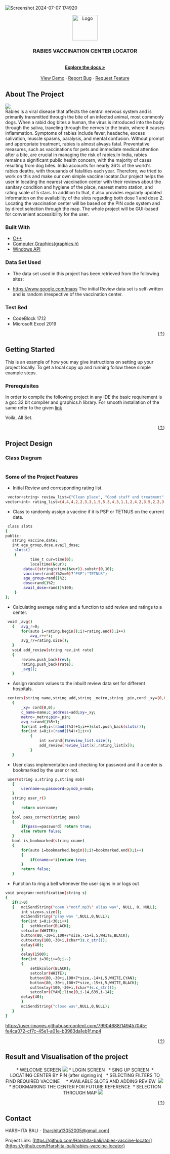 ![Screenshot 2024-07-07 174920](https://github.com/Harshita-bali/rabies-vaccine-locator/assets/118011035/f03bf6a3-e8b2-4302-ad51-d57f87082c0e)<div id="top"></div>
<div align="center">
  <a href="https://github.com/Harshita-bali/rabies-vaccine-locator">
    <img src="https://github.com/Harshita-bali/rabies-vaccine-locator/assets/118011035/94704b8e-3fb5-4475-9ccb-21e6ea844f5d" alt="Logo" width="80" height="80">
  </a>

<h3 align="center">RABIES VACCINATION CENTER LOCATOR</h3>

  <p align="center">
    <br />
    <a href="https://github.com/Harshita-bali/rabies-vaccine-locator"><strong>Explore the docs »</strong></a>
    <br />
    <br />
    <a href="https://github.com/Harshita-bali/rabies-vaccine-locator">View Demo</a>
    ·
    <a href="https://github.com/Harshita-bali/rabies-vaccine-locator">Report Bug</a>
    ·
    <a href="https://github.com/Harshita-bali/rabies-vaccine-locator">Request Feature</a>
  </p>
  
</div>

## About The Project
<img src="https://github.com/Harshita-bali/rabies-vaccine-locator/assets/118011035/8bf4d768-37b9-47da-bb05-bed5dac9158d">
<div align="center" id="about-the-project">
 </div>
Rabies is a viral disease that affects the central nervous system and is primarily transmitted through the bite of an infected animal, most commonly dogs. When a rabid dog bites a human, the virus is introduced into the body through the saliva, traveling through the nerves to the brain, where it causes inflammation. Symptoms of rabies include fever, headache, excess salivation, muscle spasms, paralysis, and mental confusion. Without prompt and appropriate treatment, rabies is almost always fatal. Preventative measures, such as vaccinations for pets and immediate medical attention after a bite, are crucial in managing the risk of rabies.In India, rabies remains a significant public health concern, with the majority of cases resulting from dog bites. India accounts for nearly 36% of the world's rabies deaths, with thousands of fatalities each year. Therefore, we tried to work on this and make our own simple vaccine locator.Our project helps the user in locating the nearest vaccination center with their reviews about the sanitary condition and hygiene of the place, nearest metro station, and rating scale of 5 stars. In addition to that, it also provides regularly updated information on the availability of the slots regarding both dose 1 and dose 2. Locating the vaccination center will be based on the PIN code system and by direct selection through the map. The whole project will be GUI-based for convenient accessibility for the user.

### Built With
* [C++](https://isocpp.org/)
* [Computer Graphics(graphics.h)](https://developerinsider.co/graphics-graphics-h-c-programming/#:~:text=The%20graphics.,using%20initgraph%20method%20of%20graphics.)
* [Windows API](https://docs.microsoft.com/en-us/previous-versions/dd757161(v=vs.85))

### Data Set Used
* The data set used in this project has been retrieved from the following sites:
- https://www.google.com/maps
The initial Review data set is self-written and is random irrespective of the vaccination center.

### Test Bed
* CodeBlock 17.12
* Microsoft Excel 2019
<p align="right">(<a href="#top">↑</a>)</p>


## Getting Started
This is an example of how you may give instructions on setting up your project locally.
To get a local copy up and running follow these simple example steps.

### Prerequisites
In order to compile the following project in any IDE the basic requirement is a gcc 32 bit compiler and graphics.h library.
For smooth installation of the same refer to the given [link](https://www.youtube.com/watch?v=VEkAj-xVTKQ&t=361s)

Voilà, All Set.

<p align="right">(<a href="#top">↑</a>)</p>

## Project Design

 ### Class Diagram
 <img src="https://github.com/Harshita-bali/rabies-vaccine-locator/assets/118011035/11a3f947-a635-4892-bcf0-15739e225202" alt="">
 
 ### Some of the Project Features
 
 * Initial Review and corresponding rating list.
 ```sh
  vector<string> review_list={"Clean place", "Good staff and treatment", "Very capable authorities", "Cleanliness not up to mark", "Vaccination is done fast", "Okay type","Very long waiting time", "Nice and polite behaviour by staff", "Best in overall services", "Not the best but good", "Everything done quickly", "Very good hygiene followed", "Rude staff behaviour", "Very crowded place", "Lacks ventilation", "Good infrastructure", "Lacks basic amenities like drinking water", "Pleasant atmosphere", "Good supervision and management", "No holding area", "Poor parking facility", "Has a parking lot", "Overall good experience", "Whole place smelling bad"};
vector<int> rating_list={4,4,4,2,2,3,3,1,5,5,3,4,3,1,1,2,4,2,3,5,2,2,3,5,1};
  ```
 * Class to randomly assign a vaccine if it is PSP or TETNUS on the current date.
 ```sh
  class slots
{
public:
    string vaccine,date;
    int age_group,dose,avail_dose;
     slots()
     {
            time_t cur=time(0);
            localtime(&cur);
         date=((string)ctime(&cur)).substr(0,10);
         vaccine=(rand()%2==0)?"PSP":"TETNUS";
         age_group=rand()%2;
         dose=rand()%2;
         avail_dose=rand()%100;
     }
};
  ```
 * Calculating average rating and a function to add review and ratings to a center.
 ```sh
  void _avg()
    {   avg_r=0;
        for(auto i=rating.begin();i!=rating.end();i++)
            avg_r+=*i;
        avg_r/=rating.size();
    }
    void add_review(string rev,int rate)
    {
        review.push_back(rev);
        rating.push_back(rate);
        _avg();
    }
  ```
 * Assign random values to the inbuilt review data set for different hospitals. 
 ```sh
  centers(string name,string add,string _metro,string _pin,cord _xy={0,0})
    {
        _xy= cord(0,0);
        c_name=name;c_address=add;xy=_xy;
        metro=_metro;pin=_pin;
        avg_r=rand()%5+1;
        for(int i=0;i<(rand()%3)+1;i++)slot.push_back(slots());
        for(int i=0;i<(rand()%4)+1;i++)
            {
                int x=rand()%review_list.size();
                add_review(review_list[x],rating_list[x]);
            }
    }
  ```
 * User class implementation and checking for password and if a center is bookmarked by the user or not.
 ```sh
  user(string u,string p,string mob)
    {
        username=u;password=p;mob_n=mob;
    }
    string user_r()
    {
        return username;
    }
    bool pass_correct(string pass)
    {
        if(pass==password) return true;
        else return false;
    }
    bool is_bookmarked(string cname)
    {
        for(auto i=bookmarked.begin();i!=bookmarked.end();i++)
        {
            if(cname==*i)return true;
        }
        return false;
    }
  ```
* Function to ring a bell whenever the user signs in or logs out
 ```sh
 void program::notification(string s)
{
    if(1>0)
    {   mciSendString("open \"notf.mp3\" alias wav", NULL, 0, NULL);
        int size=s.size();
        mciSendString("play wav ",NULL,0,NULL);
        for(int i=0;i<30;i++)
        {   setbkcolor(BLACK);
        setcolor(WHITE);
        button(80,-30+i,100+7*size,-15+i,5,WHITE,BLACK);
        outtextxy(100,-30+i,(char*)s.c_str());
        delay(40);
        }
        delay(1500);
        for(int i=30;i>=0;i--)
        {
            setbkcolor(BLACK);
            setcolor(WHITE);
            button(80,-30+i,100+7*size,-14+i,5,WHITE,CYAN);
            button(80,-30+i,100+7*size,-15+i,5,WHITE,BLACK);
            outtextxy(100,-30+i,(char*)s.c_str());
            setcolor(CYAN);line(0,i-14,639,i-14);
        delay(40);
        }
        mciSendString("close wav",NULL,0,NULL);
    }
}
 ```

https://user-images.githubusercontent.com/79904688/149457045-fe4ca072-cf7c-45e1-a01e-b3983da1eb1f.mp4


<p align="right">(<a href="#top">↑</a>)</p>

## Result and Visualisation of the project


<div align="center">
* WELCOME SCREEN
 <img src="https://github.com/Harshita-bali/rabies-vaccine-locator/assets/118011035/e0ad600d-c88e-4cf7-a427-e9211fd2a04e="">
* LOGIN SCREEN
  <img src="https://github.com/Harshita-bali/rabies-vaccine-locator/assets/118011035/1d4415a1-6577-45b0-9641-0b720ec52461" alt="">
  <img src="https://github.com/Harshita-bali/rabies-vaccine-locator/assets/118011035/75f093a4-eeea-4ce8-ae7b-3378b1de1844" alt="">
* SING UP SCREEN
  <img src="https://github.com/Harshita-bali/rabies-vaccine-locator/assets/118011035/e47c3bfc-bf77-4a26-bef2-790f07c98499" alt="">
* LOCATING CENTER BY PIN (after signing in)
  <img src="https://github.com/Harshita-bali/rabies-vaccine-locator/assets/118011035/36708a31-ba09-4636-80ae-2be817fa94ac" alt="">
  <img src="https://github.com/Harshita-bali/rabies-vaccine-locator/assets/118011035/9d51edc9-8382-4f36-8289-e7cef53eec48" alt="">
* SELECTING FILTERS TO FIND REQUIRED VACCINE
  <img src="https://github.com/Harshita-bali/rabies-vaccine-locator/assets/118011035/89f429e1-333a-413d-ba48-314e2c0f9a19" alt="">
  <img src="https://github.com/Harshita-bali/rabies-vaccine-locator/assets/118011035/f58a51c2-2507-4093-9f7b-01b26e9f7f7d" alt="">
  <img src="https://github.com/Harshita-bali/rabies-vaccine-locator/assets/118011035/4e0a6976-fc97-44e0-8461-eb563082990f" alt="">
  <img src="https://github.com/Harshita-bali/rabies-vaccine-locator/assets/118011035/0ba7beeb-3aa5-44b1-a0f7-a436982f1783" alt="">
* AVAILABLE SLOTS AND ADDING REVIEW
  <img src="https://github.com/Harshita-bali/rabies-vaccine-locator/assets/118011035/b7c52d18-8557-4463-bd55-2bad005bcf40" alt="">
  <img src="https://github.com/Harshita-bali/rabies-vaccine-locator/assets/118011035/d316a205-02ee-4021-a7a7-f8693525c458="">
  <img src="https://github.com/Harshita-bali/rabies-vaccine-locator/assets/118011035/8a6452f0-5c1a-4bb7-9f8a-8a8cd2216967" alt="">
* BOOKMARKING THE CENTER FOR FUTURE REFERENCE
 <img src="https://github.com/Harshita-bali/rabies-vaccine-locator/assets/118011035/29a576d1-9f2a-43b2-b66d-b9b4cb516d6b" alt="">
* SELECTION THROUGH MAP
  <img src="https://github.com/Harshita-bali/rabies-vaccine-locator/assets/118011035/01f0bffa-8836-4697-a941-b2ae1bdc51da alt="">
  <img src="https://github.com/Harshita-bali/rabies-vaccine-locator/assets/118011035/0dc2737b-fde6-4c68-a2a7-2911520e0936" alt="">
  <img src="https://github.com/Harshita-bali/rabies-vaccine-locator/assets/118011035/817e6218-4404-4a80-bb72-7f7092e65f87" alt="">
  <img src="https://github.com/Harshita-bali/rabies-vaccine-locator/assets/118011035/68a48c21-c081-4f07-b43d-f1435afd88c9" alt="">
</div>
<p align="right">(<a href="#top">↑</a>)</p>

## Contact


HARSHITA BALI - [harshita13052005@gmail.com]

Project Link: [https://github.com/Harshita-bali/rabies-vaccine-locator](https://github.com/Harshita-bali/rabies-vaccine-locator)

